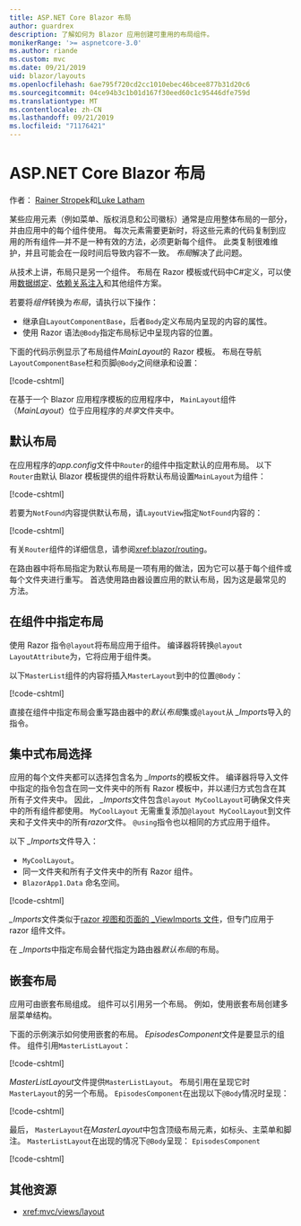 ```yaml
---
title: ASP.NET Core Blazor 布局
author: guardrex
description: 了解如何为 Blazor 应用创建可重用的布局组件。
monikerRange: '>= aspnetcore-3.0'
ms.author: riande
ms.custom: mvc
ms.date: 09/21/2019
uid: blazor/layouts
ms.openlocfilehash: 6ae795f720cd2cc1010ebec46bcee877b31d20c6
ms.sourcegitcommit: 04ce94b3c1b01d167f30eed60c1c95446dfe759d
ms.translationtype: MT
ms.contentlocale: zh-CN
ms.lasthandoff: 09/21/2019
ms.locfileid: "71176421"
---
```

# <a name="aspnet-core-blazor-layouts"></a>ASP.NET Core Blazor 布局

作者： [Rainer Stropek](https://www.timecockpit.com)和[Luke Latham](https://github.com/guardrex)

某些应用元素（例如菜单、版权消息和公司徽标）通常是应用整体布局的一部分，并由应用中的每个组件使用。 每次元素需要更新时，将这些元素的代码复制到应用的所有组件&mdash;并不是一种有效的方法，必须更新每个组件。 此类复制很难维护，并且可能会在一段时间后导致内容不一致。 *布局*解决了此问题。

从技术上讲，布局只是另一个组件。 布局在 Razor 模板或代码中C#定义，可以使用[数据绑定](xref:blazor/components#data-binding)、[依赖关系注入](xref:blazor/dependency-injection)和其他组件方案。

若要将*组件*转换为*布局*，请执行以下操作：

* 继承自`LayoutComponentBase`，后者`Body`定义布局内呈现的内容的属性。
* 使用 Razor 语法`@Body`指定布局标记中呈现内容的位置。

下面的代码示例显示了布局组件*MainLayout*的 Razor 模板。 布局在导航`LayoutComponentBase`栏和页脚`@Body`之间继承和设置：

[!code-cshtml[](layouts/sample_snapshot/3.x/MainLayout.razor?highlight=1,13)]

在基于一个 Blazor 应用程序模板的应用程序中， `MainLayout`组件（*MainLayout*）位于应用程序的*共享*文件夹中。

## <a name="default-layout"></a>默认布局

在应用程序的*app.config*文件中`Router`的组件中指定默认的应用布局。 以下`Router`由默认 Blazor 模板提供的组件将默认布局设置`MainLayout`为组件：

[!code-cshtml[](layouts/sample_snapshot/3.x/App1.razor?highlight=3)]

若要为`NotFound`内容提供默认布局，请`LayoutView`指定`NotFound`内容的：

[!code-cshtml[](layouts/sample_snapshot/3.x/App2.razor?highlight=6-9)]

有关`Router`组件的详细信息，请参阅<xref:blazor/routing>。

在路由器中将布局指定为默认布局是一项有用的做法，因为它可以基于每个组件或每个文件夹进行重写。 首选使用路由器设置应用的默认布局，因为这是最常见的方法。

## <a name="specify-a-layout-in-a-component"></a>在组件中指定布局

使用 Razor 指令`@layout`将布局应用于组件。 编译器将转换`@layout` `LayoutAttribute`为，它将应用于组件类。

以下`MasterList`组件的内容将插入`MasterLayout`到中的位置`@Body`：

[!code-cshtml[](layouts/sample_snapshot/3.x/MasterList.razor?highlight=1)]

直接在组件中指定布局会重写路由器中的*默认布局*集或`@layout`从 *_Imports*导入的指令。

## <a name="centralized-layout-selection"></a>集中式布局选择

应用的每个文件夹都可以选择包含名为 *_Imports*的模板文件。 编译器将导入文件中指定的指令包含在同一文件夹中的所有 Razor 模板中，并以递归方式包含在其所有子文件夹中。 因此， *_Imports*文件包含`@layout MyCoolLayout`可确保文件夹中的所有组件都使用。 `MyCoolLayout` 无需重复添加`@layout MyCoolLayout`到文件夹和子文件夹中的所有*razor*文件。 `@using`指令也以相同的方式应用于组件。

以下 *_Imports*文件导入：

* `MyCoolLayout`。
* 同一文件夹和所有子文件夹中的所有 Razor 组件。
* `BlazorApp1.Data` 命名空间。
 
[!code-cshtml[](layouts/sample_snapshot/3.x/_Imports.razor)]

*_Imports*文件类似于[razor 视图和页面的 _ViewImports 文件](xref:mvc/views/layout#importing-shared-directives)，但专门应用于 razor 组件文件。

在 *_Imports*中指定布局会替代指定为路由器*默认布局*的布局。

## <a name="nested-layouts"></a>嵌套布局

应用可由嵌套布局组成。 组件可以引用另一个布局。 例如，使用嵌套布局创建多层菜单结构。

下面的示例演示如何使用嵌套的布局。 *EpisodesComponent*文件是要显示的组件。 组件引用`MasterListLayout`：

[!code-cshtml[](layouts/sample_snapshot/3.x/EpisodesComponent.razor?highlight=1)]

*MasterListLayout*文件提供`MasterListLayout`。 布局引用在呈现它时`MasterLayout`的另一个布局。 `EpisodesComponent`在出现以下`@Body`情况时呈现：

[!code-cshtml[](layouts/sample_snapshot/3.x/MasterListLayout.razor?highlight=1,9)]

最后， `MasterLayout`在*MasterLayout*中包含顶级布局元素，如标头、主菜单和脚注。 `MasterListLayout`在出现的情况下`@Body`呈现： `EpisodesComponent`

[!code-cshtml[](layouts/sample_snapshot/3.x/MasterLayout.razor?highlight=6)]

## <a name="additional-resources"></a>其他资源

* <xref:mvc/views/layout>
